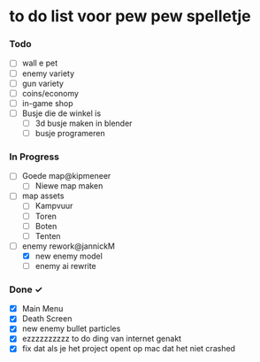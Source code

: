 # to do list voor pew pew spelletje

### Todo



- [ ] wall e pet
- [ ] enemy variety
- [ ] gun variety
- [ ] coins/economy
- [ ] in-game shop
- [ ] Busje die de winkel is
  - [ ] 3d busje maken in blender
  - [ ] busje programeren 

### In Progress

- [ ] Goede map@kipmeneer
  - [ ] Niewe map maken
- [ ] map assets
  - [ ] Kampvuur
  - [ ]  Toren
  - [ ]  Boten
  - [ ]  Tenten
 
- [ ] enemy rework@jannickM
  - [x] new enemy model
  - [ ] enemy ai rewrite

### Done ✓
- [x] Main Menu
- [x] Death Screen 
- [x] new enemy bullet particles
- [x] ezzzzzzzzzz to do ding van internet genakt
- [x] fix dat als je het project opent op mac dat het niet crashed
